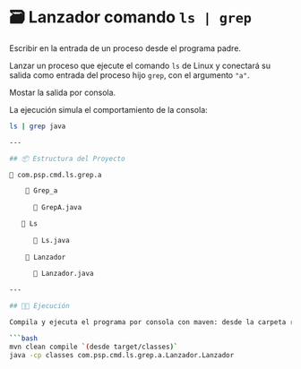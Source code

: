 # 🗃️ Lanzador comando `ls | grep`

Escribir en la entrada de un proceso desde el programa padre.

Lanzar un proceso que ejecute el comando `ls` de Linux y conectará su salida como entrada del proceso hijo `grep`, con el argumento `"a"`.

Mostar la salida por consola.

La ejecución simula el comportamiento de la consola:

```bash
ls | grep java

---

## 📦 Estructura del Proyecto

📁 com.psp.cmd.ls.grep.a

    📁 Grep_a
  
      📄 GrepA.java

   📁 Ls
  
      📄 Ls.java
 
    📁 Lanzador
  
      📄 Lanzador.java

---

## 🧑‍💻 Ejecución

Compila y ejecuta el programa por consola con maven: desde la carpeta raíz donde se encuentra el `pom.xml`.

```bash
mvn clean compile `(desde target/classes)`
java -cp classes com.psp.cmd.ls.grep.a.Lanzador.Lanzador
